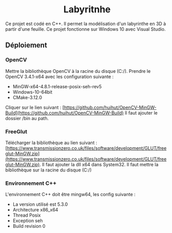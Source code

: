 <h1 align="center">
​    Labyritnhe
</h1>

Ce projet est codé en C++. Il permet la modélisation d'un labyrinthe en 3D à partir d'une feuille. Ce projet fonctionne sur Windows 10 avec Visual Studio.

## Déploiement

### OpenCV

Mettre la bibliothèque OpenCV à la racine du disque (C:/). Prendre le OpenCV 3.4.1-x64 avec les configuration suivante :
- MinGW-x64-4.8.1-release-posix-seh-rev5
- Windows-10-64bit
- CMake-3.12.0

Cliquer sur le lien suivant : [https://github.com/huihut/OpenCV-MinGW-Build](https://github.com/huihut/OpenCV-MinGW-Build)
Il faut ajouter le dossier /bin au path.
### FreeGlut

Télécharger la bibliothèque au lien suivant : [https://www.transmissionzero.co.uk/files/software/development/GLUT/freeglut-MinGW.zip](https://www.transmissionzero.co.uk/files/software/development/GLUT/freeglut-MinGW.zip).
Il faut ajouter la dll x64 dans System32.
Il faut mettre la bibliothèque sur la racine du disque (C:/)
### Environnement C++

L'environnement C++ doit être mingw64, les config suivante :
- La version utilisé est 5.3.0
- Architecture x86_x64
- Thread Posix
- Exception seh
- Build revision 0


